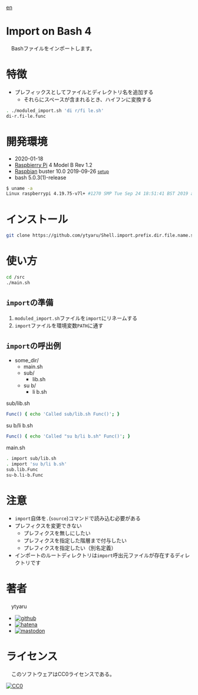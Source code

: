 [en](./README.md)

# Import on Bash 4

　Bashファイルをインポートします。

# 特徴

* プレフィックスとしてファイルとディレクトリ名を追加する
    * それらにスペースが含まれるとき、ハイフンに変換する

```sh
. ./moduled_import.sh 'di r/fi le.sh'
di-r.fi-le.func
```

# 開発環境

* <time datetime="2020-01-18T15:11:55+0900">2020-01-18</time>
* [Raspbierry Pi](https://ja.wikipedia.org/wiki/Raspberry_Pi) 4 Model B Rev 1.2
* [Raspbian](https://ja.wikipedia.org/wiki/Raspbian) buster 10.0 2019-09-26 <small>[setup](http://ytyaru.hatenablog.com/entry/2019/12/25/222222)</small>
* bash 5.0.3(1)-release

```sh
$ uname -a
Linux raspberrypi 4.19.75-v7l+ #1270 SMP Tue Sep 24 18:51:41 BST 2019 armv7l GNU/Linux
```

# インストール

```sh
git clone https://github.com/ytyaru/Shell.import.prefix.dir.file.name.space.2020012200000
```

# 使い方

```sh
cd /src
./main.sh
```

## `import`の準備

1. `moduled_import.sh`ファイルを`import`にリネームする
2. `import`ファイルを環境変数`PATH`に通す

## `import`の呼出例

* some_dir/
    * main.sh
    * sub/
        * lib.sh
    * su b/
        * li b.sh

sub/lib.sh
```sh
Func() { echo 'Called sub/lib.sh Func()'; }
```
su b/li b.sh
```sh
Func() { echo 'Called "su b/li b.sh" Func()'; }
```
main.sh
```sh
. import sub/lib.sh
. import 'su b/li b.sh'
sub.lib.Func
su-b.li-b.Func
```

# 注意

* `import`自体を`.`(`source`)コマンドで読み込む必要がある
* プレフィクスを変更できない
    * プレフィクスを無しにしたい
    * プレフィクスを指定した階層まで付与したい
    * プレフィクスを指定したい（別名定義）
* インポートのルートディレクトリは`import`呼出元ファイルが存在するディレクトリです

# 著者

　ytyaru

* [![github](http://www.google.com/s2/favicons?domain=github.com)](https://github.com/ytyaru "github")
* [![hatena](http://www.google.com/s2/favicons?domain=www.hatena.ne.jp)](http://ytyaru.hatenablog.com/ytyaru "hatena")
* [![mastodon](http://www.google.com/s2/favicons?domain=mstdn.jp)](https://mstdn.jp/web/accounts/233143 "mastdon")

# ライセンス

　このソフトウェアはCC0ライセンスである。

[![CC0](http://i.creativecommons.org/p/zero/1.0/88x31.png "CC0")](http://creativecommons.org/publicdomain/zero/1.0/deed.ja)


